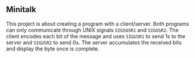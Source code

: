 ## Minitalk

This project is about creating a program with a client/server. Both programs can only communicate through UNIX signals `SIGSUSR1` and `SIGUSR2`. 
The client encodes each bit of the message and uses `SIGUSR1` to send 1s to the server and `SIGUSR2` to send 0s. The server accumulates the received bits and display the byte once is complete. 